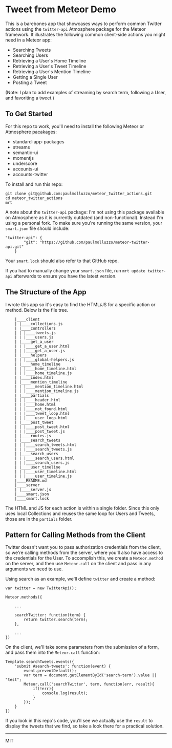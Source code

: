 # Tweet from Meteor Demo

This is a barebones app that showcases ways to perform common Twitter actions using the `twitter-api` Atmosphere package for the Meteor framework. It illustrates the following common client-side actions you might need in a Meteor app:

* Searching Tweets
* Searching Users
* Retrieving a User's Home Timeline
* Retrieving a User's Tweet Timeline
* Retrieving a User's Mention Timeline
* Getting a Single User
* Posting a Tweet

(Note: I plan to add examples of streaming by search term, following a User, and favoriting a tweet.)

## To Get Started

For this repo to work, you'll need to install the following Meteor or Atmosphere pacakages:

* standard-app-packages
* streams
* semantic-ui
* momentjs
* underscore
* accounts-ui
* accounts-twitter

To install and run this repo:

```
git clone git@github.com:paulmolluzzo/meteor_twitter_actions.git
cd meteor_twitter_actions
mrt
```

A note about the `twitter-api` package: I'm not using this package available on Atmosphere as it is currently outdated (and non-functional). Instead I'm using a personal fork. To make sure you're running the same version, your `smart.json` file should include:

```
"twitter-api": {
        "git": "https://github.com/paulmolluzzo/meteor-twitter-api.git"
    }
```

Your `smart.lock` should also refer to that GitHub repo.

If you had to manually change your `smart.json` file, run `mrt update twitter-api` afterwards to ensure you have the latest version.

## The Structure of the App

I wrote this app so it's easy to find the HTML/JS for a specific action or method. Below is the file tree.

```
    |____client
    | |____collections.js
    | |____controllers
    | | |____tweets.js
    | | |____users.js
    | |____get_a_user
    | | |____get_a_user.html
    | | |____get_a_user.js
    | |____helpers
    | | |____global-helpers.js
    | |____home_timeline
    | | |____home_timeline.html
    | | |____home_timeline.js
    | |____index.html
    | |____mention_timeline
    | | |____mention_timeline.html
    | | |____mention_timeline.js
    | |____partials
    | | |____header.html
    | | |____home.html
    | | |____not_found.html
    | | |____tweet_loop.html
    | | |____user_loop.html
    | |____post_tweet
    | | |____post_tweet.html
    | | |____post_tweet.js
    | |____routes.js
    | |____search_tweets
    | | |____search_tweets.html
    | | |____search_tweets.js
    | |____search_users
    | | |____search_users.html
    | | |____search_users.js
    | |____user_timeline
    | | |____user_timeline.html
    | | |____user_timeline.js
    |____README.md
    |____server
    | |____server.js
    |____smart.json
    |____smart.lock
```

The HTML and JS for each action is within a single folder. Since this only uses local Collections and reuses the same loop for Users and Tweets, those are in the `partials` folder.

## Pattern for Calling Methods from the Client

Twitter doesn't want you to pass authorization credentials from the client, so we're calling methods from the server, where you'll also have access to the credentials for the User. To accomplish this, we create a `Meteor.method` on the server, and then use `Meteor.call` on the client and pass in any arguments we need to use.

Using search as an example, we'll define `twitter` and create a method:

```
var twitter = new TwitterApi();

Meteor.methods({

    ...

    searchTwitter: function(term) {
        return twitter.search(term);
    },

    ...
})
```

On the client, we'll take some parameters from the submission of a form, and pass them into the `Meteor.call` function:

```
Template.searchTweets.events({
    'submit #search-tweets': function(event) {
        event.preventDefault();
        var term = document.getElementById('search-term').value || "test";
        Meteor.call('searchTwitter', term, function(err, result){
            if(!err){
                console.log(result);
            }
        });
    }
})
```

If you look in this repo's code, you'll see we actually use the `result` to display the tweets that we find, so take a look there for a practical solution.

---------

MIT